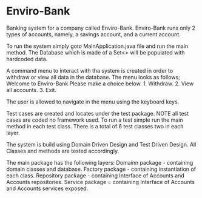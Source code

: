 # Enviro-Bank
Banking system for a company called Enviro-Bank. Enviro-Bank runs only 2 types of accounts, namely, a savings account,  and a current account.

To run the system simply goto MainApplication.java file and run the main method. The Database which is made of a Set<> will be populated with hardcoded data.

A command menu to interact with tha system is created in order to withdraw or view all data in the database. The menu looks as follows;
    Welcome to Enviro-Bank
    Please make a choice below.
	    1. Withdraw.
	    2. View all accounts.
	    3. Exit.
   
The user is allowed to navigate in the menu using the keyboard keys.

Test cases are created and locates under the test package. NOTE all test cases are coded no framework used.
To run a test simple run the main method in each test class. There is a total of 6 test classes two in each layer.

The system is build using Domain Driven Design and Test Driven Design. All Classes and methods are tested accordingly.

The main package has the following layers:
    Domainn package - containing domain classes and database.
    Factory package - containing instantiation of each class. 
    Repository package - containing Interface of Accounts and Accounts repositories.
    Service package = containing Interface of Accounts and Accounts services exposed.
